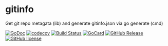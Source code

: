 # gitinfo
Get git repo metagata (lib) and generate gitinfo.json via go generate (cmd)


[![GoDoc][gd1]][gd2]
 [![codecov][cc1]][cc2]
 [![Build Status][bs1]][bs2]
 [![GoCard][gc1]][gc2]
 [![GitHub Release][gr1]][gr2]
 [![GitHub license][gl1]][gl2]

[bs1]: https://cloud.drone.io/api/badges/LeKovr/fiwes/status.svg
[bs2]: https://cloud.drone.io/LeKovr/fiwes
[cc1]: https://codecov.io/gh/LeKovr/fiwes/branch/master/graph/badge.svg
[cc2]: https://codecov.io/gh/LeKovr/fiwes
[gd1]: https://godoc.org/github.com/LeKovr/fiwes?status.svg
[gd2]: https://godoc.org/github.com/LeKovr/fiwes
[gc1]: https://goreportcard.com/badge/github.com/LeKovr/fiwes
[gc2]: https://goreportcard.com/report/github.com/LeKovr/fiwes
[gr1]: https://img.shields.io/github/release/LeKovr/fiwes.svg
[gr2]: https://github.com/LeKovr/fiwes/releases
[gl1]: https://img.shields.io/github/license/LeKovr/fiwes.svg
[gl2]: https://github.com/LeKovr/fiwes/blob/master/LICENSE
